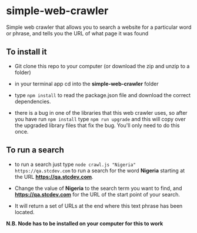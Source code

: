 # simple-web-crawler
Simple web crawler that allows you to search a website for a particular word or phrase, and tells you the URL of what page it was found

## To install it

* Git clone this repo to your computer (or download the zip and unzip to a folder)

* in your terminal app cd into the **simple-web-crawler** folder

* type `npm install` to read the package.json file and download the correct dependencies.

* there is a bug in one of the libraries that this web crawler uses, so after you have run `npm install` type `npm run upgrade` and this will copy over the upgraded library files that fix the bug. You'll only need to do this once.


## To run a search

* to run a search just type `node crawl.js "Nigeria" https://qa.stcdev.com` to run a search for the word **Nigeria** starting at the URL **https://qa.stcdev.com**.

* Change the value of **Nigeria** to the search term you want to find, and **https://qa.stcdev.com** for the URL of the start point of your search.

* It will return a set of URLs at the end where this text phrase has been located.

**N.B. Node has to be installed on your computer for this to work**